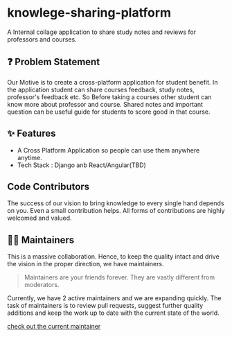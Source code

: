 # knowlege-sharing-platform
A Internal collage application to share study notes and reviews for professors and courses.

## ❓ Problem Statement
Our Motive is to create a cross-platform application for student benefit. In the application student can share courses feedback, study notes, professor's feedback etc. So Before taking a courses other student can know more about professor and course. 
Shared notes and important question can be useful guide for students to score good in that course. 


## :sparkles: Features
- A Cross Platform Application so people can use them anywhere anytime.
- Tech Stack : Django anb React/Angular(TBD)


## Code Contributors

The success of our vision to bring knowledge to every single hand depends on you. Even a small contribution helps. All forms of contributions are highly welcomed and valued.

## 🧑‍🏫 Maintainers 

This is a massive collaboration. Hence, to keep the quality intact and drive the vision in the proper direction, we have maintainers.

> Maintainers are your friends forever. They are vastly different from moderators.

Currently, we have 2 active maintainers and we are expanding quickly.
The task of maintainers is to review pull requests, suggest further quality additions and keep the work up to date with the current state of the world. <br/>


[check out the current maintainer](https://github.com/OpenLake/knowlege-sharing-platform/wiki/Maintainers)
